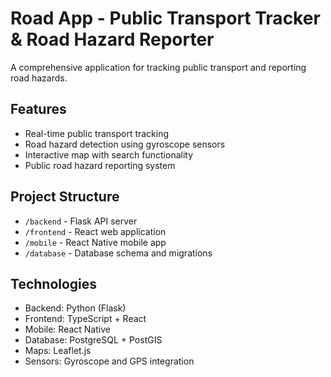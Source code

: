 # Road App - Public Transport Tracker & Road Hazard Reporter

A comprehensive application for tracking public transport and reporting road hazards.

## Features

- Real-time public transport tracking
- Road hazard detection using gyroscope sensors
- Interactive map with search functionality
- Public road hazard reporting system

## Project Structure

- `/backend` - Flask API server
- `/frontend` - React web application
- `/mobile` - React Native mobile app
- `/database` - Database schema and migrations

## Technologies

- Backend: Python (Flask)
- Frontend: TypeScript + React
- Mobile: React Native
- Database: PostgreSQL + PostGIS
- Maps: Leaflet.js
- Sensors: Gyroscope and GPS integration